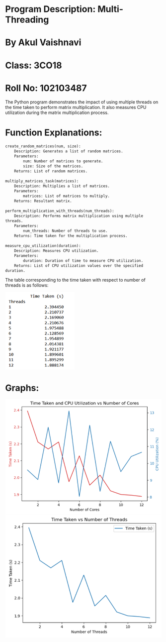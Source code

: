 # Program Description: Multi-Threading
# By Akul Vaishnavi
# Class: 3CO18
# Roll No: 102103487

The Python program demonstrates the impact of using multiple threads on the time taken to perform matrix multiplication. It also measures CPU utilization during the matrix multiplication process.

# Function Explanations:

    create_random_matrices(num, size):
        Description: Generates a list of random matrices.
        Parameters:
            num: Number of matrices to generate.
            size: Size of the matrices.
        Returns: List of random matrices.

    multiply_matrices_task(matrices):
        Description: Multiplies a list of matrices.
        Parameters:
            matrices: List of matrices to multiply.
        Returns: Resultant matrix.

    perform_multiplication_with_threads(num_threads):
        Description: Performs matrix multiplication using multiple threads.
        Parameters:
            num_threads: Number of threads to use.
        Returns: Time taken for the multiplication process.

    measure_cpu_utilization(duration):
        Description: Measures CPU utilization.
        Parameters:
            duration: Duration of time to measure CPU utilization.
        Returns: List of CPU utilization values over the specified duration.

The table corresponding to the time taken with respect to number of threads is as follows:

<img width="224" alt="Time Taken Table" src="https://github.com/akulvaishnavi/Assignment_Multi_Threading_102103487/blob/main/Time_Taken_Table.png">

# Graphs:

<img width="586" alt="CPU" src="https://github.com/akulvaishnavi/Assignment_Multi_Threading_102103487/blob/main/CPU.png">
<img width="586" alt="Time Taken vs No. of Threads" src="https://github.com/akulvaishnavi/Assignment_Multi_Threading_102103487/blob/main/Time Taken_vs_No of Threads.png">
